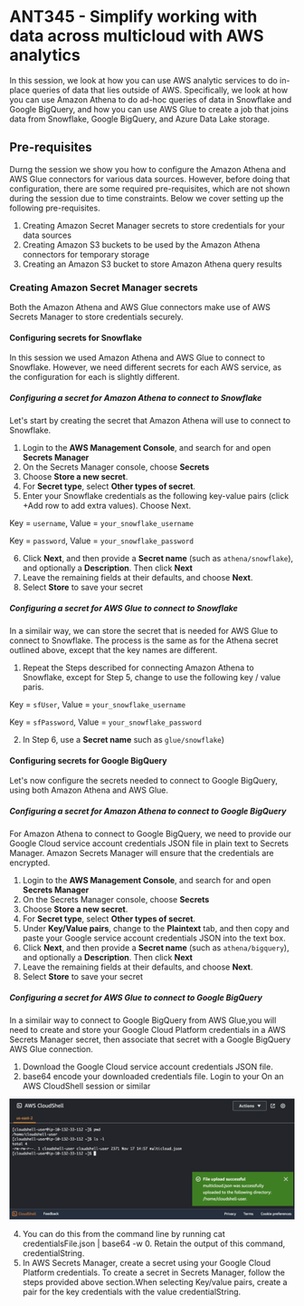 # ANT345 - Simplify working with data across multicloud with AWS analytics

In this session, we look at how you can use AWS analytic services to do in-place queries of data that lies outside of AWS. Specifically, we look at how you can use Amazon Athena to do ad-hoc queries of data in Snowflake and Google BigQuery, and how you can use AWS Glue to create a job that joins data from Snowflake, Google BigQuery, and Azure Data Lake storage. 

## Pre-requisites
Durng the session we show you how to configure the Amazon Athena and AWS Glue connectors for various data sources. However, before doing that configuration, there are some required pre-requisites, which are not shown during the session due to time constraints. Below we cover setting up the following pre-requisites. 

1. Creating Amazon Secret Manager secrets to store credentials for your data sources
2. Creating Amazon S3 buckets to be used by the Amazon Athena connectors for temporary storage
3. Creating an Amazon S3 bucket to store Amazon Athena query results

### Creating Amazon Secret Manager secrets
Both the Amazon Athena and AWS Glue connectors make use of AWS Secrets Manager to store credentials securely. 

#### Configuring secrets for Snowflake
In this session we used Amazon Athena and AWS Glue to connect to Snowflake. However, we need different secrets for each AWS service, as the configuration for each is slightly different.

##### Configuring a secret for Amazon Athena to connect to Snowflake
Let's start by creating the secret that Amazon Athena will use to connect to Snowflake.

1.	Login to the **AWS Management Console**, and search for and open **Secrets Manager**
2.	On the Secrets Manager console, choose **Secrets** 
3.	Choose **Store a new secret**.
4.	For **Secret type**, select **Other types of secret**.
5.	Enter your Snowflake credentials as the following key-value pairs (click +Add row to add extra values). Choose Next.

Key = `username`, Value = `your_snowflake_username`

Key = `password`, Value = `your_snowflake_password`

6. Click **Next**, and then provide a **Secret name** (such as `athena/snowflake`), and optionally a **Description**. Then click **Next**
7. Leave the remaining fields at their defaults, and choose **Next**.
8. Select **Store** to save your secret

##### Configuring a secret for AWS Glue to connect to Snowflake
In a similair way, we can store the secret that is needed for AWS Glue to connect to Snowflake. The process is the same as for the Athena secret outlined above, except that the key names are different. 

1. Repeat the Steps described for connecting Amazon Athena to Snowflake, except for Step 5, change to use the following key / value paris.

Key = `sfUser`, Value = `your_snowflake_username`

Key = `sfPassword`, Value = `your_snowflake_password`
   
2. In Step 6, use a **Secret name** such as `glue/snowflake`)

#### Configuring secrets for Google BigQuery
Let's now configure the secrets needed to connect to Google BigQuery, using both Amazon Athena and AWS Glue. 

##### Configuring a secret for Amazon Athena to connect to Google BigQuery
For Amazon Athena to connect to Google BigQuery, we need to provide our Google Cloud service account credentials JSON file in plain text to Secrets Manager. Amazon Secrets Manager will ensure that the credentials are encrypted. 

1.	Login to the **AWS Management Console**, and search for and open **Secrets Manager**
2.	On the Secrets Manager console, choose **Secrets** 
3.	Choose **Store a new secret**.
4.	For **Secret type**, select **Other types of secret**.
5.	Under **Key/Value pairs**, change to the **Plaintext** tab, and then copy and paste your Google service account credentials JSON into the text box. 
6. Click **Next**, and then provide a **Secret name** (such as `athena/bigquery`), and optionally a **Description**. Then click **Next**
7. Leave the remaining fields at their defaults, and choose **Next**.
8. Select **Store** to save your secret

##### Configuring a secret for AWS Glue to connect to Google BigQuery
In a similair way to connect to Google BigQuery from AWS Glue,you will need to create and store your Google Cloud Platform credentials in a AWS Secrets Manager secret, then associate that secret with a Google BigQuery AWS Glue connection.

1. Download the  Google Cloud service account credentials JSON file.
2. base64 encode your downloaded credentials file. Login to your On an AWS CloudShell session or similar
   
![base64-1](./images/base64-1.png)

4. You can do this from the command line by running cat credentialsFile.json | base64 -w 0. Retain the output of this command, credentialString.
5. In AWS Secrets Manager, create a secret using your Google Cloud Platform credentials. To create a secret in Secrets Manager, follow the steps provided above section.When selecting Key/value pairs, create a pair for the key credentials with the value credentialString.









